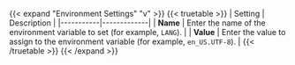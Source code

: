 &NewLine;

{{< expand "Environment Settings" "v" >}}
{{< truetable >}}
| Setting | Description |
|-----------|-------------|
| **Name** | Enter the name of the environment variable to set (for example, `LANG`). |
| **Value** | Enter the value to assign to the environment variable (for example, `en_US.UTF-8`). |
{{< /truetable >}}
{{< /expand >}}
